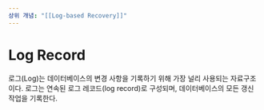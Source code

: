 ```yaml
---
상위 개념: "[[Log-based Recovery]]"
---
```

# Log Record
로그(Log)는 데이터베이스의 변경 사항을 기록하기 위해 가장 널리 사용되는 자료구조이다. 로그는 연속된 로그 레코드(log record)로 구성되며, 데이터베이스의 모든 갱신 작업을 기록한다.
